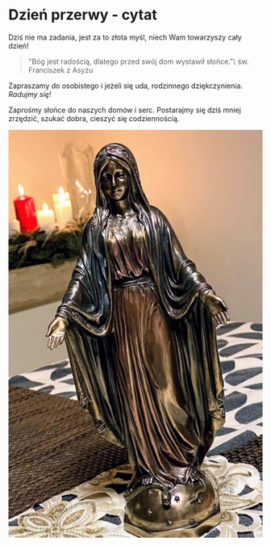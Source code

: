 # Dzień przerwy - cytat

Dziś nie ma zadania, jest za to złota myśl, niech Wam towarzyszy cały dzień!

> "Bóg jest radością, dlatego przed swój dom wystawił słońce."\\
> św. Franciszek z Asyżu

Zapraszamy do osobistego i jeżeli się uda, rodzinnego dziękczynienia. *Radujmy się!*

Zaprośmy słońce do naszych domów i serc. Postarajmy się dziś mniej zrzędzić, szukać dobra, cieszyć się codziennością.

![Zdjęcie](/img/2021-12-22.jpg)